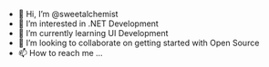 - 👋 Hi, I’m @sweetalchemist
- 👀 I’m interested in .NET Development
- 🌱 I’m currently learning UI Development
- 💞️ I’m looking to collaborate on getting started with Open Source
- 📫 How to reach me ...

<!---
sweetalchemist/sweetalchemist is a ✨ special ✨ repository because its `README.md` (this file) appears on your GitHub profile.
You can click the Preview link to take a look at your changes.
--->
